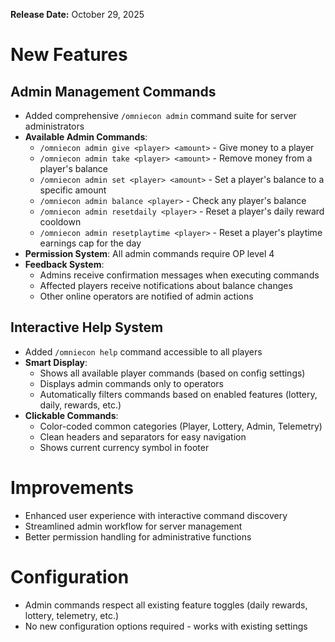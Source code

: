 **Release Date:** October 29, 2025

# New Features

## Admin Management Commands

- Added comprehensive `/omniecon admin` command suite for server administrators
- **Available Admin Commands**:
  - `/omniecon admin give <player> <amount>` - Give money to a player
  - `/omniecon admin take <player> <amount>` - Remove money from a player's balance
  - `/omniecon admin set <player> <amount>` - Set a player's balance to a specific amount
  - `/omniecon admin balance <player>` - Check any player's balance
  - `/omniecon admin resetdaily <player>` - Reset a player's daily reward cooldown
  - `/omniecon admin resetplaytime <player>` - Reset a player's playtime earnings cap for the day
- **Permission System**: All admin commands require OP level 4
- **Feedback System**:
  - Admins receive confirmation messages when executing commands
  - Affected players receive notifications about balance changes
  - Other online operators are notified of admin actions

## Interactive Help System

- Added `/omniecon help` command accessible to all players
- **Smart Display**:
  - Shows all available player commands (based on config settings)
  - Displays admin commands only to operators
  - Automatically filters commands based on enabled features (lottery, daily, rewards, etc.)
- **Clickable Commands**:
  - Color-coded common categories (Player, Lottery, Admin, Telemetry)
  - Clean headers and separators for easy navigation
  - Shows current currency symbol in footer

# Improvements

- Enhanced user experience with interactive command discovery
- Streamlined admin workflow for server management
- Better permission handling for administrative functions

# Configuration

- Admin commands respect all existing feature toggles (daily rewards, lottery, telemetry, etc.)
- No new configuration options required - works with existing settings
